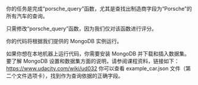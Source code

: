 你的任务是完成“porsche_query”函数，尤其是查找出制造商字段为“Porsche”的所有汽车的查询。

只需修改“porsche_query”函数，因为我们仅对该函数进行评分。

你的代码将根据我们提供的 MongoDB 实例运行。

如果你想在本地机器上运行代码，你需要安装 MongoDB 并下载和插入数据集。要了解 MongoDB 设置和数据集方面的说明，请参阅课程资料，链接如下：https://www.udacity.com/wiki/ud032
你可以查看 example_car.json 文件（第二个文件选项卡），找到作为查询依据的正确字段。
